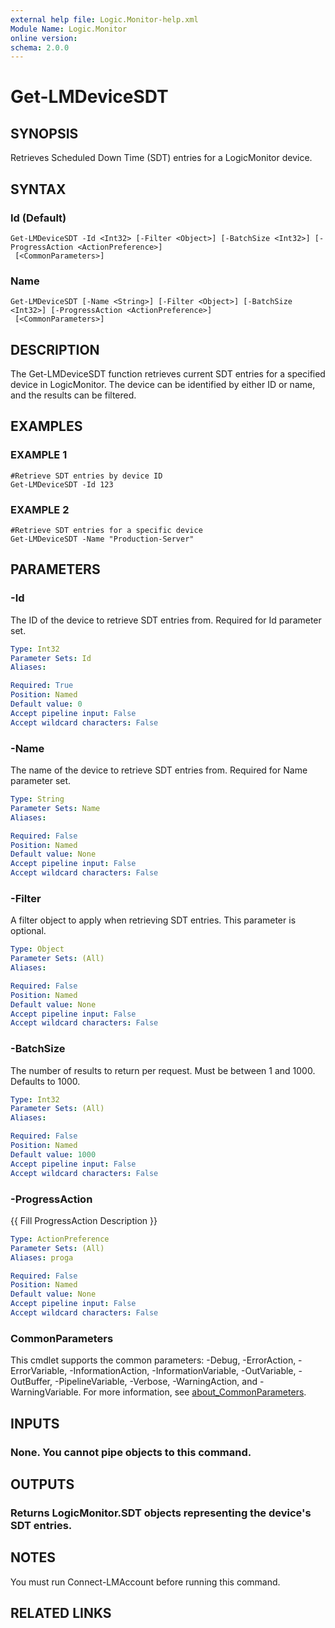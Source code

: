 ```yaml
---
external help file: Logic.Monitor-help.xml
Module Name: Logic.Monitor
online version:
schema: 2.0.0
---
```


# Get-LMDeviceSDT

## SYNOPSIS
Retrieves Scheduled Down Time (SDT) entries for a LogicMonitor device.

## SYNTAX

### Id (Default)
```
Get-LMDeviceSDT -Id <Int32> [-Filter <Object>] [-BatchSize <Int32>] [-ProgressAction <ActionPreference>]
 [<CommonParameters>]
```

### Name
```
Get-LMDeviceSDT [-Name <String>] [-Filter <Object>] [-BatchSize <Int32>] [-ProgressAction <ActionPreference>]
 [<CommonParameters>]
```

## DESCRIPTION
The Get-LMDeviceSDT function retrieves current SDT entries for a specified device in LogicMonitor.
The device can be identified by either ID or name, and the results can be filtered.

## EXAMPLES

### EXAMPLE 1
```
#Retrieve SDT entries by device ID
Get-LMDeviceSDT -Id 123
```

### EXAMPLE 2
```
#Retrieve SDT entries for a specific device
Get-LMDeviceSDT -Name "Production-Server"
```

## PARAMETERS

### -Id
The ID of the device to retrieve SDT entries from.
Required for Id parameter set.

```yaml
Type: Int32
Parameter Sets: Id
Aliases:

Required: True
Position: Named
Default value: 0
Accept pipeline input: False
Accept wildcard characters: False
```

### -Name
The name of the device to retrieve SDT entries from.
Required for Name parameter set.

```yaml
Type: String
Parameter Sets: Name
Aliases:

Required: False
Position: Named
Default value: None
Accept pipeline input: False
Accept wildcard characters: False
```

### -Filter
A filter object to apply when retrieving SDT entries.
This parameter is optional.

```yaml
Type: Object
Parameter Sets: (All)
Aliases:

Required: False
Position: Named
Default value: None
Accept pipeline input: False
Accept wildcard characters: False
```

### -BatchSize
The number of results to return per request.
Must be between 1 and 1000.
Defaults to 1000.

```yaml
Type: Int32
Parameter Sets: (All)
Aliases:

Required: False
Position: Named
Default value: 1000
Accept pipeline input: False
Accept wildcard characters: False
```

### -ProgressAction
{{ Fill ProgressAction Description }}

```yaml
Type: ActionPreference
Parameter Sets: (All)
Aliases: proga

Required: False
Position: Named
Default value: None
Accept pipeline input: False
Accept wildcard characters: False
```

### CommonParameters
This cmdlet supports the common parameters: -Debug, -ErrorAction, -ErrorVariable, -InformationAction, -InformationVariable, -OutVariable, -OutBuffer, -PipelineVariable, -Verbose, -WarningAction, and -WarningVariable. For more information, see [about_CommonParameters](http://go.microsoft.com/fwlink/?LinkID=113216).

## INPUTS

### None. You cannot pipe objects to this command.
## OUTPUTS

### Returns LogicMonitor.SDT objects representing the device's SDT entries.
## NOTES
You must run Connect-LMAccount before running this command.

## RELATED LINKS

